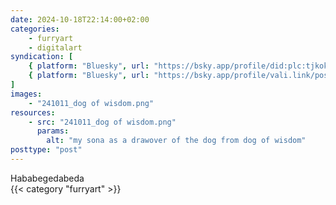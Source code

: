 ```yaml
---
date: 2024-10-18T22:14:00+02:00
categories:
    - furryart
    - digitalart
syndication: [
    { platform: "Bluesky", url: "https://bsky.app/profile/did:plc:tjkokzqdnfzzlaxdjjzzzi5b/post/3l6srtesfb32y", hidden: true },
    { platform: "Bluesky", url: "https://bsky.app/profile/vali.link/post/3l6srtesfb32y" }
]
images:
    - "241011_dog of wisdom.png"
resources:
    - src: "241011_dog of wisdom.png"
      params:
        alt: "my sona as a drawover of the dog from dog of wisdom"
posttype: "post"
---
```

Hababegedabeda<br>
{{< category "furryart" >}}
